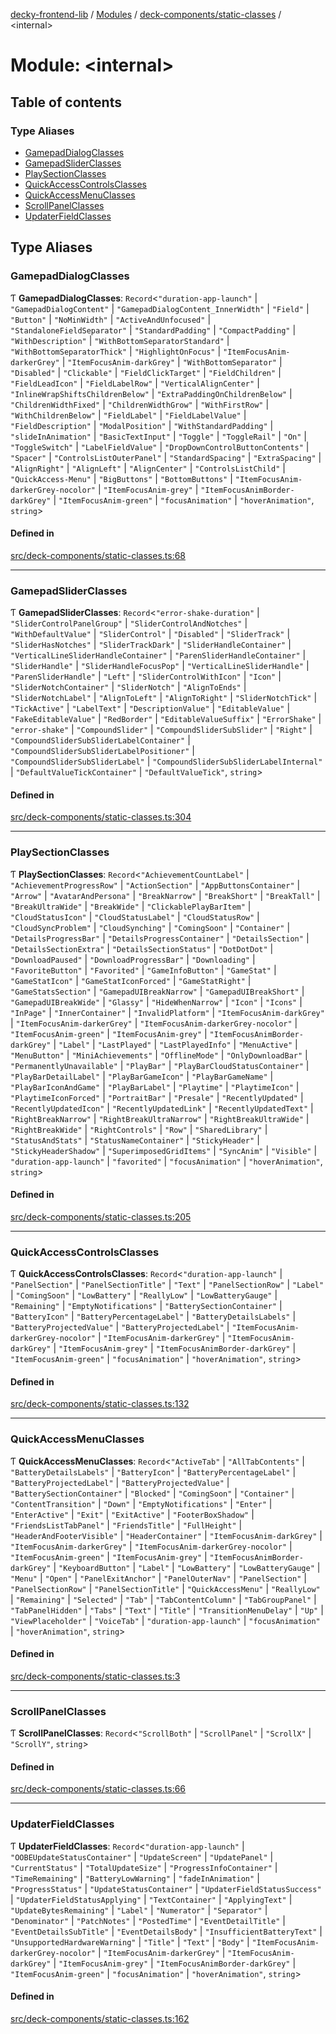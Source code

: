 [decky-frontend-lib](../README.md) / [Modules](../modules.md) / [deck-components/static-classes](deck_components_static_classes.md) / <internal\>

# Module: <internal\>

## Table of contents

### Type Aliases

- [GamepadDialogClasses](deck_components_static_classes._internal_.md#gamepaddialogclasses)
- [GamepadSliderClasses](deck_components_static_classes._internal_.md#gamepadsliderclasses)
- [PlaySectionClasses](deck_components_static_classes._internal_.md#playsectionclasses)
- [QuickAccessControlsClasses](deck_components_static_classes._internal_.md#quickaccesscontrolsclasses)
- [QuickAccessMenuClasses](deck_components_static_classes._internal_.md#quickaccessmenuclasses)
- [ScrollPanelClasses](deck_components_static_classes._internal_.md#scrollpanelclasses)
- [UpdaterFieldClasses](deck_components_static_classes._internal_.md#updaterfieldclasses)

## Type Aliases

### GamepadDialogClasses

Ƭ **GamepadDialogClasses**: `Record`<``"duration-app-launch"`` \| ``"GamepadDialogContent"`` \| ``"GamepadDialogContent_InnerWidth"`` \| ``"Field"`` \| ``"Button"`` \| ``"NoMinWidth"`` \| ``"ActiveAndUnfocused"`` \| ``"StandaloneFieldSeparator"`` \| ``"StandardPadding"`` \| ``"CompactPadding"`` \| ``"WithDescription"`` \| ``"WithBottomSeparatorStandard"`` \| ``"WithBottomSeparatorThick"`` \| ``"HighlightOnFocus"`` \| ``"ItemFocusAnim-darkerGrey"`` \| ``"ItemFocusAnim-darkGrey"`` \| ``"WithBottomSeparator"`` \| ``"Disabled"`` \| ``"Clickable"`` \| ``"FieldClickTarget"`` \| ``"FieldChildren"`` \| ``"FieldLeadIcon"`` \| ``"FieldLabelRow"`` \| ``"VerticalAlignCenter"`` \| ``"InlineWrapShiftsChildrenBelow"`` \| ``"ExtraPaddingOnChildrenBelow"`` \| ``"ChildrenWidthFixed"`` \| ``"ChildrenWidthGrow"`` \| ``"WithFirstRow"`` \| ``"WithChildrenBelow"`` \| ``"FieldLabel"`` \| ``"FieldLabelValue"`` \| ``"FieldDescription"`` \| ``"ModalPosition"`` \| ``"WithStandardPadding"`` \| ``"slideInAnimation"`` \| ``"BasicTextInput"`` \| ``"Toggle"`` \| ``"ToggleRail"`` \| ``"On"`` \| ``"ToggleSwitch"`` \| ``"LabelFieldValue"`` \| ``"DropDownControlButtonContents"`` \| ``"Spacer"`` \| ``"ControlsListOuterPanel"`` \| ``"StandardSpacing"`` \| ``"ExtraSpacing"`` \| ``"AlignRight"`` \| ``"AlignLeft"`` \| ``"AlignCenter"`` \| ``"ControlsListChild"`` \| ``"QuickAccess-Menu"`` \| ``"BigButtons"`` \| ``"BottomButtons"`` \| ``"ItemFocusAnim-darkerGrey-nocolor"`` \| ``"ItemFocusAnim-grey"`` \| ``"ItemFocusAnimBorder-darkGrey"`` \| ``"ItemFocusAnim-green"`` \| ``"focusAnimation"`` \| ``"hoverAnimation"``, `string`\>

#### Defined in

[src/deck-components/static-classes.ts:68](https://github.com/SteamDeckHomebrew/decky-frontend-lib/blob/82768e0/src/deck-components/static-classes.ts#L68)

___

### GamepadSliderClasses

Ƭ **GamepadSliderClasses**: `Record`<``"error-shake-duration"`` \| ``"SliderControlPanelGroup"`` \| ``"SliderControlAndNotches"`` \| ``"WithDefaultValue"`` \| ``"SliderControl"`` \| ``"Disabled"`` \| ``"SliderTrack"`` \| ``"SliderHasNotches"`` \| ``"SliderTrackDark"`` \| ``"SliderHandleContainer"`` \| ``"VerticalLineSliderHandleContainer"`` \| ``"ParenSliderHandleContainer"`` \| ``"SliderHandle"`` \| ``"SliderHandleFocusPop"`` \| ``"VerticalLineSliderHandle"`` \| ``"ParenSliderHandle"`` \| ``"Left"`` \| ``"SliderControlWithIcon"`` \| ``"Icon"`` \| ``"SliderNotchContainer"`` \| ``"SliderNotch"`` \| ``"AlignToEnds"`` \| ``"SliderNotchLabel"`` \| ``"AlignToLeft"`` \| ``"AlignToRight"`` \| ``"SliderNotchTick"`` \| ``"TickActive"`` \| ``"LabelText"`` \| ``"DescriptionValue"`` \| ``"EditableValue"`` \| ``"FakeEditableValue"`` \| ``"RedBorder"`` \| ``"EditableValueSuffix"`` \| ``"ErrorShake"`` \| ``"error-shake"`` \| ``"CompoundSlider"`` \| ``"CompoundSliderSubSlider"`` \| ``"Right"`` \| ``"CompoundSliderSubSliderLabelContainer"`` \| ``"CompoundSliderSubSliderLabelPositioner"`` \| ``"CompoundSliderSubSliderLabel"`` \| ``"CompoundSliderSubSliderLabelInternal"`` \| ``"DefaultValueTickContainer"`` \| ``"DefaultValueTick"``, `string`\>

#### Defined in

[src/deck-components/static-classes.ts:304](https://github.com/SteamDeckHomebrew/decky-frontend-lib/blob/82768e0/src/deck-components/static-classes.ts#L304)

___

### PlaySectionClasses

Ƭ **PlaySectionClasses**: `Record`<``"AchievementCountLabel"`` \| ``"AchievementProgressRow"`` \| ``"ActionSection"`` \| ``"AppButtonsContainer"`` \| ``"Arrow"`` \| ``"AvatarAndPersona"`` \| ``"BreakNarrow"`` \| ``"BreakShort"`` \| ``"BreakTall"`` \| ``"BreakUltraWide"`` \| ``"BreakWide"`` \| ``"ClickablePlayBarItem"`` \| ``"CloudStatusIcon"`` \| ``"CloudStatusLabel"`` \| ``"CloudStatusRow"`` \| ``"CloudSyncProblem"`` \| ``"CloudSynching"`` \| ``"ComingSoon"`` \| ``"Container"`` \| ``"DetailsProgressBar"`` \| ``"DetailsProgressContainer"`` \| ``"DetailsSection"`` \| ``"DetailsSectionExtra"`` \| ``"DetailsSectionStatus"`` \| ``"DotDotDot"`` \| ``"DownloadPaused"`` \| ``"DownloadProgressBar"`` \| ``"Downloading"`` \| ``"FavoriteButton"`` \| ``"Favorited"`` \| ``"GameInfoButton"`` \| ``"GameStat"`` \| ``"GameStatIcon"`` \| ``"GameStatIconForced"`` \| ``"GameStatRight"`` \| ``"GameStatsSection"`` \| ``"GamepadUIBreakNarrow"`` \| ``"GamepadUIBreakShort"`` \| ``"GamepadUIBreakWide"`` \| ``"Glassy"`` \| ``"HideWhenNarrow"`` \| ``"Icon"`` \| ``"Icons"`` \| ``"InPage"`` \| ``"InnerContainer"`` \| ``"InvalidPlatform"`` \| ``"ItemFocusAnim-darkGrey"`` \| ``"ItemFocusAnim-darkerGrey"`` \| ``"ItemFocusAnim-darkerGrey-nocolor"`` \| ``"ItemFocusAnim-green"`` \| ``"ItemFocusAnim-grey"`` \| ``"ItemFocusAnimBorder-darkGrey"`` \| ``"Label"`` \| ``"LastPlayed"`` \| ``"LastPlayedInfo"`` \| ``"MenuActive"`` \| ``"MenuButton"`` \| ``"MiniAchievements"`` \| ``"OfflineMode"`` \| ``"OnlyDownloadBar"`` \| ``"PermanentlyUnavailable"`` \| ``"PlayBar"`` \| ``"PlayBarCloudStatusContainer"`` \| ``"PlayBarDetailLabel"`` \| ``"PlayBarGameIcon"`` \| ``"PlayBarGameName"`` \| ``"PlayBarIconAndGame"`` \| ``"PlayBarLabel"`` \| ``"Playtime"`` \| ``"PlaytimeIcon"`` \| ``"PlaytimeIconForced"`` \| ``"PortraitBar"`` \| ``"Presale"`` \| ``"RecentlyUpdated"`` \| ``"RecentlyUpdatedIcon"`` \| ``"RecentlyUpdatedLink"`` \| ``"RecentlyUpdatedText"`` \| ``"RightBreakNarrow"`` \| ``"RightBreakUltraNarrow"`` \| ``"RightBreakUltraWide"`` \| ``"RightBreakWide"`` \| ``"RightControls"`` \| ``"Row"`` \| ``"SharedLibrary"`` \| ``"StatusAndStats"`` \| ``"StatusNameContainer"`` \| ``"StickyHeader"`` \| ``"StickyHeaderShadow"`` \| ``"SuperimposedGridItems"`` \| ``"SyncAnim"`` \| ``"Visible"`` \| ``"duration-app-launch"`` \| ``"favorited"`` \| ``"focusAnimation"`` \| ``"hoverAnimation"``, `string`\>

#### Defined in

[src/deck-components/static-classes.ts:205](https://github.com/SteamDeckHomebrew/decky-frontend-lib/blob/82768e0/src/deck-components/static-classes.ts#L205)

___

### QuickAccessControlsClasses

Ƭ **QuickAccessControlsClasses**: `Record`<``"duration-app-launch"`` \| ``"PanelSection"`` \| ``"PanelSectionTitle"`` \| ``"Text"`` \| ``"PanelSectionRow"`` \| ``"Label"`` \| ``"ComingSoon"`` \| ``"LowBattery"`` \| ``"ReallyLow"`` \| ``"LowBatteryGauge"`` \| ``"Remaining"`` \| ``"EmptyNotifications"`` \| ``"BatterySectionContainer"`` \| ``"BatteryIcon"`` \| ``"BatteryPercentageLabel"`` \| ``"BatteryDetailsLabels"`` \| ``"BatteryProjectedValue"`` \| ``"BatteryProjectedLabel"`` \| ``"ItemFocusAnim-darkerGrey-nocolor"`` \| ``"ItemFocusAnim-darkerGrey"`` \| ``"ItemFocusAnim-darkGrey"`` \| ``"ItemFocusAnim-grey"`` \| ``"ItemFocusAnimBorder-darkGrey"`` \| ``"ItemFocusAnim-green"`` \| ``"focusAnimation"`` \| ``"hoverAnimation"``, `string`\>

#### Defined in

[src/deck-components/static-classes.ts:132](https://github.com/SteamDeckHomebrew/decky-frontend-lib/blob/82768e0/src/deck-components/static-classes.ts#L132)

___

### QuickAccessMenuClasses

Ƭ **QuickAccessMenuClasses**: `Record`<``"ActiveTab"`` \| ``"AllTabContents"`` \| ``"BatteryDetailsLabels"`` \| ``"BatteryIcon"`` \| ``"BatteryPercentageLabel"`` \| ``"BatteryProjectedLabel"`` \| ``"BatteryProjectedValue"`` \| ``"BatterySectionContainer"`` \| ``"Blocked"`` \| ``"ComingSoon"`` \| ``"Container"`` \| ``"ContentTransition"`` \| ``"Down"`` \| ``"EmptyNotifications"`` \| ``"Enter"`` \| ``"EnterActive"`` \| ``"Exit"`` \| ``"ExitActive"`` \| ``"FooterBoxShadow"`` \| ``"FriendsListTabPanel"`` \| ``"FriendsTitle"`` \| ``"FullHeight"`` \| ``"HeaderAndFooterVisible"`` \| ``"HeaderContainer"`` \| ``"ItemFocusAnim-darkGrey"`` \| ``"ItemFocusAnim-darkerGrey"`` \| ``"ItemFocusAnim-darkerGrey-nocolor"`` \| ``"ItemFocusAnim-green"`` \| ``"ItemFocusAnim-grey"`` \| ``"ItemFocusAnimBorder-darkGrey"`` \| ``"KeyboardButton"`` \| ``"Label"`` \| ``"LowBattery"`` \| ``"LowBatteryGauge"`` \| ``"Menu"`` \| ``"Open"`` \| ``"PanelExitAnchor"`` \| ``"PanelOuterNav"`` \| ``"PanelSection"`` \| ``"PanelSectionRow"`` \| ``"PanelSectionTitle"`` \| ``"QuickAccessMenu"`` \| ``"ReallyLow"`` \| ``"Remaining"`` \| ``"Selected"`` \| ``"Tab"`` \| ``"TabContentColumn"`` \| ``"TabGroupPanel"`` \| ``"TabPanelHidden"`` \| ``"Tabs"`` \| ``"Text"`` \| ``"Title"`` \| ``"TransitionMenuDelay"`` \| ``"Up"`` \| ``"ViewPlaceholder"`` \| ``"VoiceTab"`` \| ``"duration-app-launch"`` \| ``"focusAnimation"`` \| ``"hoverAnimation"``, `string`\>

#### Defined in

[src/deck-components/static-classes.ts:3](https://github.com/SteamDeckHomebrew/decky-frontend-lib/blob/82768e0/src/deck-components/static-classes.ts#L3)

___

### ScrollPanelClasses

Ƭ **ScrollPanelClasses**: `Record`<``"ScrollBoth"`` \| ``"ScrollPanel"`` \| ``"ScrollX"`` \| ``"ScrollY"``, `string`\>

#### Defined in

[src/deck-components/static-classes.ts:66](https://github.com/SteamDeckHomebrew/decky-frontend-lib/blob/82768e0/src/deck-components/static-classes.ts#L66)

___

### UpdaterFieldClasses

Ƭ **UpdaterFieldClasses**: `Record`<``"duration-app-launch"`` \| ``"OOBEUpdateStatusContainer"`` \| ``"UpdateScreen"`` \| ``"UpdatePanel"`` \| ``"CurrentStatus"`` \| ``"TotalUpdateSize"`` \| ``"ProgressInfoContainer"`` \| ``"TimeRemaining"`` \| ``"BatteryLowWarning"`` \| ``"fadeInAnimation"`` \| ``"ProgressStatus"`` \| ``"UpdateStatusContainer"`` \| ``"UpdaterFieldStatusSuccess"`` \| ``"UpdaterFieldStatusApplying"`` \| ``"TextContainer"`` \| ``"ApplyingText"`` \| ``"UpdateBytesRemaining"`` \| ``"Label"`` \| ``"Numerator"`` \| ``"Separator"`` \| ``"Denominator"`` \| ``"PatchNotes"`` \| ``"PostedTime"`` \| ``"EventDetailTitle"`` \| ``"EventDetailsSubTitle"`` \| ``"EventDetailsBody"`` \| ``"InsufficientBatteryText"`` \| ``"UnsupportedHardwareWarning"`` \| ``"Title"`` \| ``"Text"`` \| ``"Body"`` \| ``"ItemFocusAnim-darkerGrey-nocolor"`` \| ``"ItemFocusAnim-darkerGrey"`` \| ``"ItemFocusAnim-darkGrey"`` \| ``"ItemFocusAnim-grey"`` \| ``"ItemFocusAnimBorder-darkGrey"`` \| ``"ItemFocusAnim-green"`` \| ``"focusAnimation"`` \| ``"hoverAnimation"``, `string`\>

#### Defined in

[src/deck-components/static-classes.ts:162](https://github.com/SteamDeckHomebrew/decky-frontend-lib/blob/82768e0/src/deck-components/static-classes.ts#L162)
